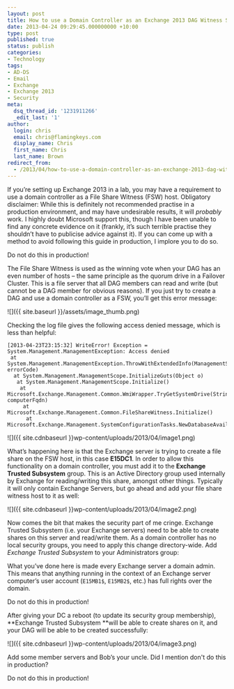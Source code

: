 ```yaml
---
layout: post
title: How to use a Domain Controller as an Exchange 2013 DAG Witness Server (Don’t)
date: 2013-04-24 09:29:45.000000000 +10:00
type: post
published: true
status: publish
categories:
- Technology
tags:
- AD-DS
- Email
- Exchange
- Exchange 2013
- Security
meta:
  dsq_thread_id: '1231911266'
  _edit_last: '1'
author:
  login: chris
  email: chris@flamingkeys.com
  display_name: Chris
  first_name: Chris
  last_name: Brown
redirect_from:
  - /2013/04/how-to-use-a-domain-controller-as-an-exchange-2013-dag-witness-server-dont/
---
```

If you’re setting up Exchange 2013 in a lab, you may have a requirement to use a domain controller as a File Share Witness (FSW) host. 
Obligatory disclaimer: While this is definitely not recommended practise in a production environment, and may have undesirable results, it will *probably* work. I highly doubt Microsoft support this, though I have been unable to find any concrete evidence on it (frankly, it’s such terrible practise they shouldn’t have to publicise advice against it). If you can come up with a method to avoid following this guide in production, I implore you to do so.

<div class="alert alert-danger">Do not do this in production!</div>

The File Share Witness is used as the winning vote when your DAG has an even number of hosts – the same principle as the quorum drive in a Failover Cluster. This is a file server that all DAG members can read and write (but cannot be a DAG member for obvious reasons).
If you just try to create a DAG and use a domain controller as a FSW, you’ll get this error message:

![]({{ site.baseurl }}/assets/image_thumb.png)

Checking the log file gives the following access denied message, which is less than helpful:

    [2013-04-23T23:15:32] WriteError! Exception = System.Management.ManagementException: Access denied
     at System.Management.ManagementException.ThrowWithExtendedInfo(ManagementStatus errorCode)         
      at System.Management.ManagementScope.InitializeGuts(Object o)         
       at System.Management.ManagementScope.Initialize()         
        at Microsoft.Exchange.Management.Common.WmiWrapper.TryGetSystemDrive(String computerFqdn)         
         at Microsoft.Exchange.Management.Common.FileShareWitness.Initialize()         
          at Microsoft.Exchange.Management.SystemConfigurationTasks.NewDatabaseAvailabilityGroup.InternalValidate()

![]({{ site.cdnbaseurl }}wp-content/uploads/2013/04/image1.png)

What’s happening here is that the Exchange server is trying to create a file share on the FSW host, in this case **E15DC1**. In order to allow this functionality on a domain controller, you must add it to the **Exchange Trusted Subsystem** group. This is an Active Directory group used internally by Exchange for reading/writing this share, amongst other things. Typically it will only contain Exchange Servers, but go ahead and add your file share witness host to it as well:

![]({{ site.cdnbaseurl }}wp-content/uploads/2013/04/image2.png)

Now comes the bit that makes the security part of me cringe. Exchange Trusted Subsystem (i.e. your Exchange servers) need to be able to create shares on this server and read/write them. As a domain controller has no local security groups, you need to apply this change directory-wide. Add *Exchange Trusted Subsystem* to your Administrators group:

What you’ve done here is made every Exchange server a domain admin. This means that anything running in the context of an Exchange server computer’s user account (`E15MB1$`, `E15MB2$`, etc.) has full rights over the domain. 

<div class="alert alert-danger">Do not do this in production!</div>

After giving your DC a reboot (to update its security group membership), **Exchange Trusted Subsystem **will be able to create shares on it, and your DAG will be able to be created successfully:

![]({{ site.cdnbaseurl }}wp-content/uploads/2013/04/image3.png)

Add some member servers and Bob’s your uncle. Did I mention don't do this in production?

<div class="alert alert-danger">Do not do this in production!</div>
